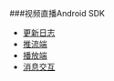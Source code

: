 ###视频直播Android SDK

* [更新日志](android/history.md)
* [推流端](android/live.md)
* [播放端](android/player.md)
* [消息交互](android/message.md)

